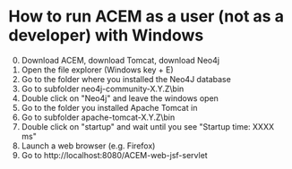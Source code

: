 How to run ACEM as a user (not as a developer) with Windows
===========================================================

0. Download ACEM, download Tomcat, download Neo4j
1. Open the file explorer (Windows key + E)
2. Go to the folder where you installed the Neo4J database
3. Go to subfolder neo4j-community-X.Y.Z\bin
4. Double click on "Neo4j" and leave the windows open
5. Go to the folder you installed Apache Tomcat in
6. Go to subfolder apache-tomcat-X.Y.Z\bin
6. Double click on "startup" and wait until you see "Startup time: XXXX ms"
7. Launch a web browser (e.g. Firefox)
8. Go to http://localhost:8080/ACEM-web-jsf-servlet
